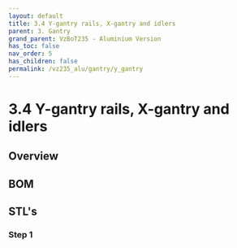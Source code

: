 ```yaml
---
layout: default
title: 3.4 Y-gantry rails, X-gantry and idlers
parent: 3. Gantry
grand_parent: VzBoT235 - Aluminium Version
has_toc: false
nav_order: 5
has_children: false
permalink: /vz235_alu/gantry/y_gantry
---
```


# 3.4 Y-gantry rails, X-gantry and idlers

## Overview

## BOM

## STL's

### Step 1
